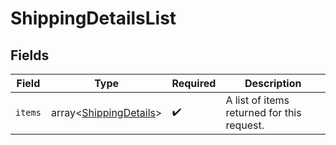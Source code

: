 # ShippingDetailsList


## Fields

| Field                                          | Type                                           | Required                                       | Description                                    |
| ---------------------------------------------- | ---------------------------------------------- | ---------------------------------------------- | ---------------------------------------------- |
| `items`                                        | array<[ShippingDetails](./ShippingDetails.md)> | :heavy_check_mark:                             | A list of items returned for this request.     |